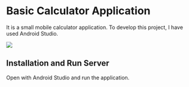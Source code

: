 # Basic Calculator Application
It is a small mobile calculator application. To develop this project, I have used Android Studio.

![](header.png)

## Installation and Run Server
Open with Android Studio and run the application.
